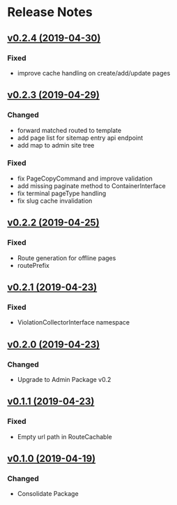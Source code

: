 # Release Notes

<!--
## [Unreleased](https://github.com/ixocreate/cms-package/compare/0.2.4...develop)
-->

## [v0.2.4 (2019-04-30)](https://github.com/ixocreate/cms-package/compare/0.2.3...0.2.4)

### Fixed
- improve cache handling on create/add/update pages

## [v0.2.3 (2019-04-29)](https://github.com/ixocreate/cms-package/compare/0.2.2...0.2.3)

### Changed
- forward matched routed to template
- add page list for sitemap entry api endpoint
- add map to admin site tree

### Fixed
- fix PageCopyCommand and improve validation
- add missing paginate method to ContainerInterface
- fix terminal pageType handling
- fix slug cache invalidation

## [v0.2.2 (2019-04-25)](https://github.com/ixocreate/cms-package/compare/0.2.1...0.2.2)

### Fixed
- Route generation for offline pages
- routePrefix

## [v0.2.1 (2019-04-23)](https://github.com/ixocreate/cms-package/compare/0.2.0...0.2.1)

### Fixed
- ViolationCollectorInterface namespace

## [v0.2.0 (2019-04-23)](https://github.com/ixocreate/cms-package/compare/0.1.1...0.2.0)

### Changed
- Upgrade to Admin Package v0.2

## [v0.1.1 (2019-04-23)](https://github.com/ixocreate/cms-package/compare/0.1.0...0.1.1)

### Fixed
- Empty url path in RouteCachable

## [v0.1.0 (2019-04-19)](https://github.com/ixocreate/cms-package/compare/master...0.1.0)

### Changed
- Consolidate Package
